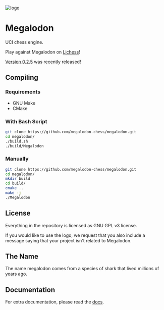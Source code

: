 ![logo](https://raw.githubusercontent.com/megalodon-chess/megalodon/main/logo/logo_widescreen_light.png)

# Megalodon

UCI chess engine.

Play against Megalodon on [Lichess][lichess]!

[Version 0.2.5][latest] was recently released!

## Compiling

### Requirements

* GNU Make
* CMake

### With Bash Script

``` bash
git clone https://github.com/megalodon-chess/megalodon.git
cd megalodon/
./build.sh
./build/Megalodon
```

### Manually

``` bash
git clone https://github.com/megalodon-chess/megalodon.git
cd megalodon/
mkdir build
cd build/
cmake ..
make -j
./Megalodon
```

## License

Everything in the repository is licensed as GNU GPL v3 license.

If you would like to use the logo, we request that you also include a message
saying that your project isn't related to Megalodon.

## The Name

The name megalodon comes from a species of shark that lived millions of years ago.

## Documentation

For extra documentation, please read the [docs][docs].

[lichess]: https://lichess.org/@/megalodon-chess
[docs]: https://megalodon-chess.github.io/megalodon/
[latest]: https://github.com/megalodon-chess/megalodon/releases/latest
